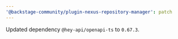 ```yaml
---
'@backstage-community/plugin-nexus-repository-manager': patch
---
```


Updated dependency `@hey-api/openapi-ts` to `0.67.3`.
